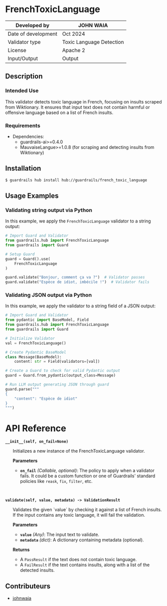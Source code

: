 # FrenchToxicLanguage 

| Developed by |JOHN WAIA|
| --- | --- |
| Date of development | Oct 2024 |
| Validator type | Toxic Language Detection |
| License | Apache 2 |
| Input/Output | Output |

## Description

### Intended Use
This validator detects toxic language in French, focusing on insults scraped from Wiktionary. It ensures that input text does not contain harmful or offensive language based on a list of French insults.

### Requirements

* Dependencies:
	- guardrails-ai>=0.4.0
	- MauvaiseLangue>=1.0.8 (for scraping and detecting insults from Wiktionary)

## Installation

```bash
$ guardrails hub install hub://guardrails/french_toxic_language
```

## Usage Examples

### Validating string output via Python

In this example, we apply the `FrenchToxicLanguage` validator to a string output:

```python
# Import Guard and Validator
from guardrails.hub import FrenchToxicLanguage
from guardrails import Guard

# Setup Guard
guard = Guard().use(
    FrenchToxicLanguage
)

guard.validate("Bonjour, comment ça va ?")  # Validator passes
guard.validate("Espèce de idiot, imbécile !")  # Validator fails
```

### Validating JSON output via Python

In this example, we apply the validator to a string field of a JSON output:

```python
# Import Guard and Validator
from pydantic import BaseModel, Field
from guardrails.hub import FrenchToxicLanguage
from guardrails import Guard

# Initialize Validator
val = FrenchToxicLanguage()

# Create Pydantic BaseModel
class Message(BaseModel):
    content: str = Field(validators=[val])

# Create a Guard to check for valid Pydantic output
guard = Guard.from_pydantic(output_class=Message)

# Run LLM output generating JSON through guard
guard.parse("""
{
    "content": "Espèce de idiot"
}
""")
```

# API Reference

**`__init__(self, on_fail=None)`**
<ul>
Initializes a new instance of the FrenchToxicLanguage validator. 

**Parameters**
- **`on_fail`** *(Callable, optional)*: The policy to apply when a validator fails. It could be a custom function or one of Guardrails' standard policies like `reask`, `fix`, `filter`, etc.
</ul>
<br/>

**`validate(self, value, metadata) -> ValidationResult`**
<ul>
Validates the given `value` by checking it against a list of French insults. If the input contains any toxic language, it will fail the validation.

**Parameters**
- **`value`** *(Any)*: The input text to validate.
- **`metadata`** *(dict)*: A dictionary containing metadata (optional).

**Returns**
- A `PassResult` if the text does not contain toxic language.
- A `FailResult` if the text contains insults, along with a list of the detected insults.
</ul>

## Contributeurs

- [johnwaia](https://github.com/votreprofil) 
